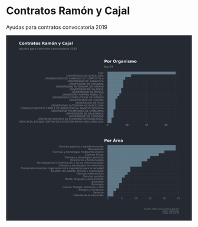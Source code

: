 # Contratos Ramón y Cajal
Ayudas para contratos convocatoria 2019

<img src="output/20201009_ramonycajal.png" width = "750">